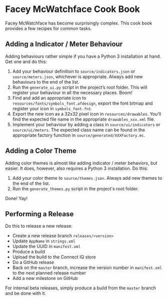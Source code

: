 # Facey McWatchface Cook Book

Facey McWatchface has become surprisingly complex. This cook book provides a few recipes for common tasks.

## Adding a Indicator / Meter Behaviour

Adding behaviours rather simple if you have a Python 3 installation at hand. Get one and do this:

1. Add your behaviour definition to `source/indicators.json` or `source/meters.json`, whichever is appropriate. Always add new behaviours to the end of the list.
2. Run the `generate_ui.py` script in the project’s root folder. This will register your behaviour in all the necessary places. Boom!
3. Find and add an appropriate icon to `resources/fonts/symbols_font.afdesign`, export the font bitmap and register your icon in `symbols_font.fnt`.
4. Export the new icon as a 32x32 pixel icon in `resources/drawables`. You’ll find the expected file name in the appropriate `drawables_xxx.xml` file.
5. Implement your behaviour by adding a class in `source/ui/indicators` or `source/ui/meters`. The expected class name can be found in the appropriate factory function in `source/generated/XXXFactory.mc`.

## Adding a Color Theme

Adding color themes is almost like adding indicator / meter behaviors, but easier. It does, however, also requires a Python 3 installation. Do this:

1. Add your color theme to `source/themes.json`. Always add new themes to the end of the list.
2. Run the `generate_themes.py` script in the project's root folder.

Done! Yay!

## Performing a Release

Do this to release a new release:

* Create a new release branch `releases/<version>`
* Update `AppName` in `strings.xml`
* Update the UUID in `manifest.xml`
* Produce a build
* Upload the build to the Connect IQ store
* Do a GitHub release
* Back on the `master` branch, increase the version number in `manifest.xml` to the next planned release number
* Add a new milestone on GitHub

For internal beta releases, simply produce a build from the `master` branch and be done with it.